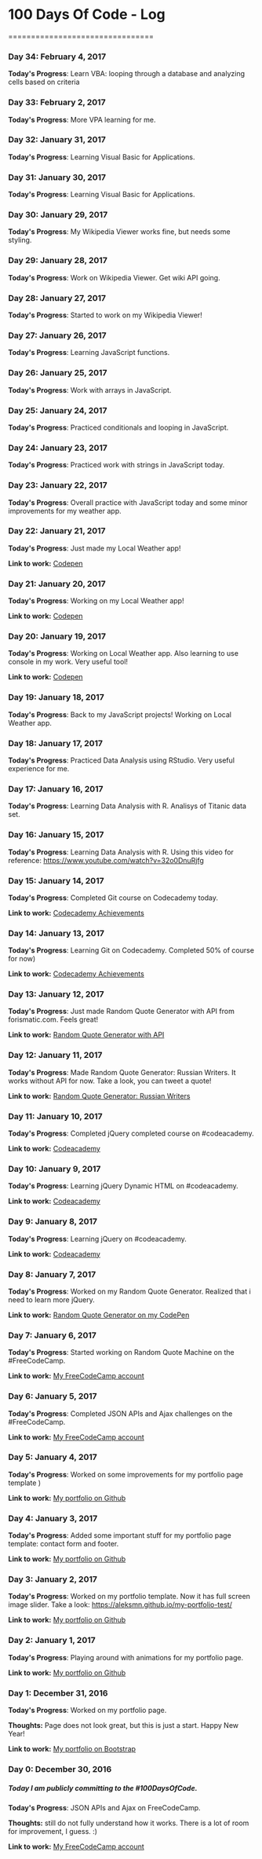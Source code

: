 # 100 Days Of Code - Log
================================

### Day 34: February 4, 2017 

**Today's Progress**: Learn VBA: looping through a database and analyzing cells based on criteria

### Day 33: February 2, 2017 

**Today's Progress**: More VPA learning for me.

### Day 32: January 31, 2017 

**Today's Progress**: Learning Visual Basic for Applications.

### Day 31: January 30, 2017 

**Today's Progress**: Learning Visual Basic for Applications.

### Day 30: January 29, 2017 

**Today's Progress**: My Wikipedia Viewer works fine, but needs some styling.

### Day 29: January 28, 2017 

**Today's Progress**: Work on Wikipedia Viewer. Get wiki API going.


### Day 28: January 27, 2017 

**Today's Progress**: Started to work on my Wikipedia Viewer!

### Day 27: January 26, 2017 

**Today's Progress**: Learning JavaScript functions.


### Day 26: January 25, 2017 

**Today's Progress**: Work with arrays in JavaScript.


### Day 25: January 24, 2017 

**Today's Progress**: Practiced conditionals and looping in JavaScript.


### Day 24: January 23, 2017 

**Today's Progress**: Practiced work with strings in JavaScript today.

### Day 23: January 22, 2017 

**Today's Progress**: Overall practice with JavaScript today and some minor improvements for my weather app. 


### Day 22: January 21, 2017 

**Today's Progress**: Just made my Local Weather app!

**Link to work:** [Codepen](http://codepen.io/aleksmn/full/pRebox/)


### Day 21: January 20, 2017 

**Today's Progress**: Working on my Local Weather app!

**Link to work:** [Codepen](http://codepen.io/aleksmn/pen/zNNxKP?editors=0012)

### Day 20: January 19, 2017 

**Today's Progress**: Working on Local Weather app. Also learning to use console in my work. Very useful tool!

**Link to work:** [Codepen](http://codepen.io/aleksmn/pen/zNNxKP?editors=0012)


### Day 19: January 18, 2017 

**Today's Progress**: Back to my JavaScript projects! Working on Local Weather app.


### Day 18: January 17, 2017 

**Today's Progress**: Practiced Data Analysis using RStudio. Very useful experience for me.


### Day 17: January 16, 2017 

**Today's Progress**: Learning Data Analysis with R. Analisys of Titanic data set.


### Day 16: January 15, 2017 

**Today's Progress**: Learning Data Analysis with R. Using this video for reference: https://www.youtube.com/watch?v=32o0DnuRjfg


### Day 15: January 14, 2017 

**Today's Progress**: Completed Git course on Codecademy today.

**Link to work:** [Codecademy Achievements](https://www.codecademy.com/users/microJumper20723/achievements)


### Day 14: January 13, 2017 

**Today's Progress**: Learning Git on Codecademy. Completed 50% of course for now)

**Link to work:** [Codecademy Achievements](https://www.codecademy.com/users/microJumper20723/achievements)


### Day 13: January 12, 2017 

**Today's Progress**: Just made Random Quote Generator with API from forismatic.com. Feels great!

**Link to work:** [Random Quote Generator with API](http://codepen.io/aleksmn/full/wgGreO/)


### Day 12: January 11, 2017 

**Today's Progress**: Made Random Quote Generator: Russian Writers. It works without API for now. Take a look, you can tweet a quote!

**Link to work:** [Random Quote Generator: Russian Writers](http://codepen.io/aleksmn/full/NdqXEK/)


### Day 11: January 10, 2017 

**Today's Progress**: Completed jQuery completed course on #codeacademy.

**Link to work:** [Codeacademy](https://www.codecademy.com/learn/jquery)


### Day 10: January 9, 2017 

**Today's Progress**: Learning jQuery Dynamic HTML on #codeacademy.

**Link to work:** [Codeacademy](https://www.codecademy.com/learn/jquery)


### Day 9: January 8, 2017 

**Today's Progress**: Learning jQuery on #codeacademy.

**Link to work:** [Codeacademy](https://www.codecademy.com/learn/jquery)


### Day 8: January 7, 2017 

**Today's Progress**: Worked on my Random Quote Generator. Realized that i need to learn more jQuery.

**Link to work:** [Random Quote Generator on my CodePen](http://codepen.io/aleksmn/full/NdqXEK/)

### Day 7: January 6, 2017 

**Today's Progress**: Started working on Random Quote Machine on the #FreeCodeCamp.

**Link to work:** [My FreeCodeCamp account](https://www.freecodecamp.com/aleksmn)

### Day 6: January 5, 2017 

**Today's Progress**: Completed JSON APIs and Ajax challenges on the #FreeCodeCamp.

**Link to work:** [My FreeCodeCamp account](https://www.freecodecamp.com/aleksmn)

### Day 5: January 4, 2017 

**Today's Progress**: Worked on some improvements for my portfolio page template )

**Link to work:** [My portfolio on Github](https://aleksmn.github.io/my-portfolio-test/)

### Day 4: January 3, 2017 

**Today's Progress**: Added some important stuff for my portfolio page template: contact form and footer.

**Link to work:** [My portfolio on Github](https://aleksmn.github.io/my-portfolio-test/)

### Day 3: January 2, 2017 

**Today's Progress**: Worked on my portfolio template. Now it has full screen image slider. Take a look: https://aleksmn.github.io/my-portfolio-test/

**Link to work:** [My portfolio on Github](https://aleksmn.github.io/my-portfolio-test/)

### Day 2: January 1, 2017 

**Today's Progress**: Playing around with animations for my portfolio page.

**Link to work:** [My portfolio on Github](https://aleksmn.github.io/my-portfolio-test/)

### Day 1: December 31, 2016 

**Today's Progress**: Worked on my portfolio page.

**Thoughts:** Page does not look great, but this is just a start. Happy New Year!

**Link to work:** [My portfolio on Bootstrap](https://codepen.io/aleksmn/pen/LxPZQe?editors=1000)

### Day 0: December 30, 2016 
##### Today I am publicly committing to the #100DaysOfCode.

**Today's Progress**: JSON APIs and Ajax on FreeCodeCamp.

**Thoughts:** still do not fully understand how it works. There is a lot of room for improvement, I guess. :)

**Link to work:** [My FreeCodeCamp account](https://www.freecodecamp.com/aleksmn)
